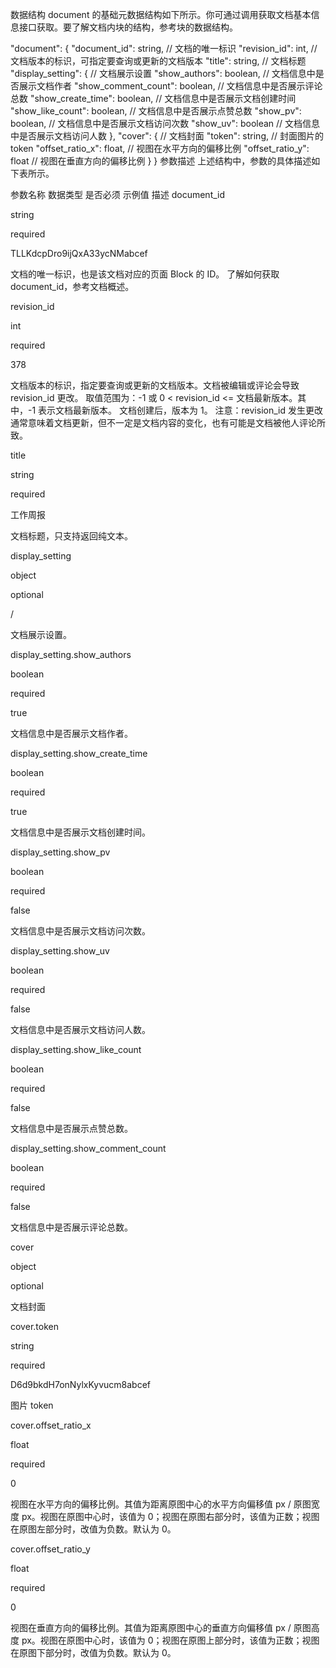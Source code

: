数据结构
document 的基础元数据结构如下所示。你可通过调用获取文档基本信息接口获取。要了解文档内块的结构，参考块的数据结构。

"document": {
    "document_id": string, // 文档的唯一标识
    "revision_id": int,   // 文档版本的标识，可指定要查询或更新的文档版本
    "title": string, // 文档标题
    "display_setting": { // 文档展示设置
        "show_authors": boolean, // 文档信息中是否展示文档作者
        "show_comment_count": boolean, // 文档信息中是否展示评论总数
        "show_create_time": boolean, // 文档信息中是否展示文档创建时间
        "show_like_count": boolean, // 文档信息中是否展示点赞总数
        "show_pv": boolean, // 	文档信息中是否展示文档访问次数
        "show_uv": boolean  // 文档信息中是否展示文档访问人数
    },
    "cover": {  // 文档封面
        "token": string, // 封面图片的 token
        "offset_ratio_x": float, // 视图在水平方向的偏移比例
        "offset_ratio_y": float // 视图在垂直方向的偏移比例
    }
}
参数描述
上述结构中，参数的具体描述如下表所示。

参数名称	数据类型	是否必须	示例值	描述
document_id

string

required

TLLKdcpDro9ijQxA33ycNMabcef

文档的唯一标识，也是该文档对应的页面 Block 的 ID。
了解如何获取 document_id，参考文档概述。

revision_id

int

required

378

文档版本的标识，指定要查询或更新的文档版本。文档被编辑或评论会导致 revision_id 更改。
取值范围为：-1 或 0 < revision_id <= 文档最新版本。其中，-1 表示文档最新版本。
文档创建后，版本为 1。
注意：revision_id 发生更改通常意味着文档更新，但不一定是文档内容的变化，也有可能是文档被他人评论所致。

title

string

required

工作周报

文档标题，只支持返回纯文本。

display_setting

object

optional

/

文档展示设置。

display_setting.show_authors

boolean

required

true

文档信息中是否展示文档作者。

display_setting.show_create_time

boolean

required

true

文档信息中是否展示文档创建时间。

display_setting.show_pv

boolean

required

false

文档信息中是否展示文档访问次数。

display_setting.show_uv

boolean

required

false

文档信息中是否展示文档访问人数。

display_setting.show_like_count

boolean

required

false

文档信息中是否展示点赞总数。

display_setting.show_comment_count

boolean

required

false

文档信息中是否展示评论总数。

cover

object

optional

文档封面

cover.token

string

required

D6d9bkdH7onNylxKyvucm8abcef

图片 token

cover.offset_ratio_x

float

required

0

视图在水平方向的偏移比例。其值为距离原图中心的水平方向偏移值 px / 原图宽度 px。视图在原图中心时，该值为 0；视图在原图右部分时，该值为正数；视图在原图左部分时，改值为负数。默认为 0。

cover.offset_ratio_y

float

required

0

视图在垂直方向的偏移比例。其值为距离原图中心的垂直方向偏移值 px / 原图高度 px。视图在原图中心时，该值为 0；视图在原图上部分时，该值为正数；视图在原图下部分时，改值为负数。默认为 0。